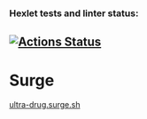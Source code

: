 ### Hexlet tests and linter status:
[![Actions Status](https://github.com/VanillaWulf/layout-designer-project-lvl2/workflows/hexlet-check/badge.svg)](https://github.com/VanillaWulf/layout-designer-project-lvl2/actions)
---
# Surge 
[ultra-drug.surge.sh](http://ultra-drug.surge.sh/)

